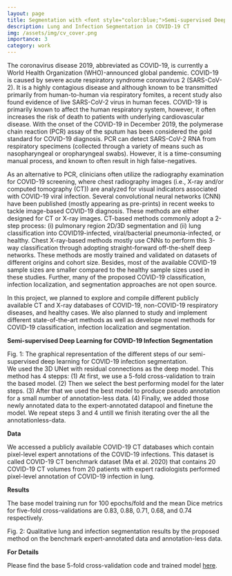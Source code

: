 ```yaml
---
layout: page
title: Segmentation with <font style="color:blue;">Semi-supervised Deep Learning</font>
description: Lung and Infection Segmentation in COVID-19 CT
img: /assets/img/cv_cover.png
importance: 3
category: work
---
```


The coronavirus disease 2019, abbreviated as COVID-19, is currently a World Health Organization (WHO)-announced global pandemic. COVID-19 is caused by severe acute respiratory syndrome coronavirus 2 (SARS-CoV-2). It is a highly contagious disease and although known to be transmitted primarily from human-to-human via respiratory fomites, a recent study also found evidence of live SARS-CoV-2 virus in human feces. COVID-19 is primarily known to affect the human respiratory system, however, it often increases the risk of death to patients with underlying cardiovascular disease. With the onset of the COVID-19 in December 2019, the polymerase chain reaction (PCR) assay of the sputum has been considered the gold standard for COVID-19 diagnosis. PCR can detect SARS-CoV-2 RNA from respiratory specimens (collected through a variety of means such as nasopharyngeal or oropharyngeal swabs). However, it is a time-consuming manual process, and known to often result in high false-negatives.

As an alternative to PCR, clinicians often utilize the radiography examination for COVID-19 screening, where chest radiography images (i.e., X-ray and/or computed tomography (CT)) are analyzed for visual indicators associated with COVID-19 viral infection. Several convolutional neural networks (CNN) have been published (mostly appearing as pre-prints) in recent weeks to tackle image-based COVID-19 diagnosis. These methods are either designed for CT or X-ray images. CT-based methods commonly adopt a 2-step process: (i) pulmonary region 2D/3D segmentation and (ii) lung classification into COVID19-infected, viral/bacterial pneumonia-infected, or healthy. Chest X-ray-based methods mostly use CNNs to perform this 3-way classification through adopting straight-forward off-the-shelf deep networks. These methods are mostly trained and validated on datasets of different origins and cohort size. Besides, most of the available COVID-19 sample sizes are smaller compared to the healthy sample sizes used in these studies. Further, many of the proposed COVID-19 classification, infection localization, and segmentation approaches are not open source.

In this project, we planned to explore and compile different publicly available CT and X-ray databases of COVID-19, non-COVID-19 respiratory diseases, and healthy cases. We also planned to study and implement different state-of-the-art methods as well as develope novel methods for COVID-19 classification, infection localization and segmentation.

<strong>Semi-supervised Deep Learning for COVID-19 Infection Segmentation</strong>

<div class="row">
    <div class="col-sm mt-3 mt-md-0">
        <img class="img-fluid rounded z-depth-1" src="{{ '/assets/img/cv_fig1.png' | relative_url }}" alt="" title="example image"/>
    </div>
</div>
<div class="caption">
    Fig. 1: The graphical representation of the different steps of our semi-supervised deep learning for COVID-19 infection segmentation.
</div>
We used the 3D UNet with residual connections as the deep model. This method has 4 stepps: (1) At first, we use a 5-fold cross-validation to train the based model. (2) Then we select the best performing model for the later steps. (3) After that we used the best model to produce pseudo annotation for a small number of annotation-less data. (4) Finally, we added those newly annotated data to the expert-annotated datapool and finetune the model. We repeat steps 3 and 4 untill we finish iterating over the all the annotationless-data. 

<strong>Data</strong>

We accessed a publicly available COVID-19 CT databases which contain pixel-level expert annotations of the COVID-19 infections. This dataset is called COVID-19 CT benchmark dataset (Ma et al. 2020) that contains 20 COVID-19 CT volumes from 20 patients with expert radiologists performed pixel-level annotation of COVID-19 infection in lung.

<strong>Results</strong>

The base model training run for 100 epochs/fold and the mean Dice metrics for five-fold cross-validations are 0.83, 0.88, 0.71, 0.68, and 0.74 respectively.

<div class="row">
    <div class="col-sm mt-3 mt-md-0">
        <img class="img-fluid rounded z-depth-1" src="{{ '/assets/img/cv_fig2.png' | relative_url }}" alt="" title="example image"/>
    </div>
</div>
<div class="caption">
    Fig. 2: Qualitative lung and infection segmentation results by the proposed method on the benchmark expert-annotated data and annotation-less data.
</div>

<strong>For Details</strong>

Please find the base 5-fold cross-validation code and trained model [here](https://github.com/marafathussain/3DUNet_Lung_COVID_Segmentation).
